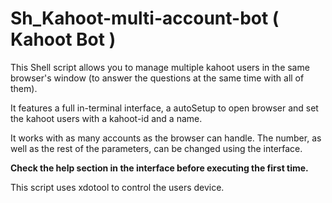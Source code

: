 # Sh_Kahoot-multi-account-bot ( Kahoot Bot )

This Shell script allows you to manage multiple kahoot users in the same browser's window (to answer the questions at the same time with all of them).

It features a full in-terminal interface, a autoSetup to open browser and set the kahoot users with a kahoot-id and a name.

It works with as many accounts as the browser can handle. The number, as well as the rest of the parameters, can be changed using the interface.

**Check the help section in the interface before executing the first time.**

This script uses xdotool to control the users device.
